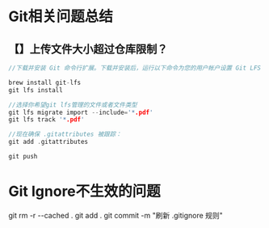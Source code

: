 # Git相关问题总结

## 【】上传文件大小超过仓库限制？

```c
//下载并安装 Git 命令行扩展。下载并安装后，运行以下命令为您的用户帐户设置 Git LFS：

brew install git-lfs 
git lfs install

//选择你希望git lfs管理的文件或者文件类型
git lfs migrate import --include='*.pdf'
git lfs track '*.pdf'

//现在确保 .gitattributes 被跟踪：
git add .gitattributes

git push
```

# Git Ignore不生效的问题

git rm -r --cached .
git add .
git commit -m "刷新 .gitignore 规则"